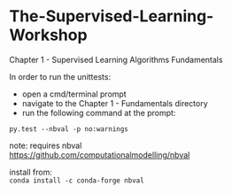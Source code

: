 # The-Supervised-Learning-Workshop
Chapter 1 - Supervised Learning Algorithms Fundamentals 
  
In order to run the unittests:  
 - open a cmd/terminal prompt  
 - navigate to the Chapter 1 - Fundamentals directory  
 - run the following command at the prompt:  
  
`py.test --nbval -p no:warnings`
  
 note: requires nbval  
 https://github.com/computationalmodelling/nbval  
 
 install from:  
 `conda install -c conda-forge nbval`
